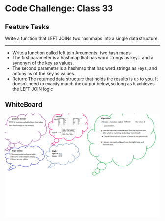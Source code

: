 # Code Challenge: Class 33

## Feature Tasks
Write a function that LEFT JOINs two hashmaps into a single data structure.
***

* Write a function called left join
Arguments: two hash maps
* The first parameter is a hashmap that has word strings as keys, and a synonym of the key as values.
* The second parameter is a hashmap that has word strings as keys, and antonyms of the key as values.
* Return: The returned data structure that holds the results is up to you. It doesn’t need to exactly match the output below, so long as it achieves the LEFT JOIN logic

## WhiteBoard 
![img](33.png)